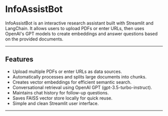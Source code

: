 # InfoAssistBot

InfoAssistBot is an interactive research assistant built with Streamlit and LangChain. It allows users to upload PDFs or enter URLs, then uses OpenAI's GPT models to create embeddings and answer questions based on the provided documents.

---

## Features

- Upload multiple PDFs or enter URLs as data sources.
- Automatically processes and splits large documents into chunks.
- Creates vector embeddings for efficient semantic search.
- Conversational retrieval using OpenAI GPT (gpt-3.5-turbo-instruct).
- Maintains chat history for follow-up questions.
- Saves FAISS vector store locally for quick reuse.
- Simple and clean Streamlit user interface.

---
